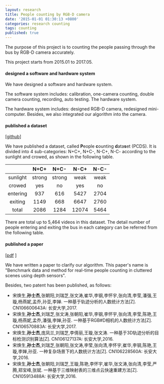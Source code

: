 ```yaml
---
layout: research
title: People counting by RGB-D camera
date: '2015-01-01 01:30:13 +0800'
categories: research counting
tags: counting
published: true
---
```

The purpose of this project is to counting the people passing through the bus by RGB-D camera accurately.

This project starts from 2015.01 to 2017.05. 

#### designed a software and hardware system
We have designed a software and hardware system. 

The software system includes: calibration, one-camera counting, double camera counting, recording, auto testing. The hardware system. 

The hardware system includes: designed RGB-D camera, redesigned mini-computer. Besides, we also integrated our algorithm into the camera. 

#### published a dataset 
\[[github](https://github.com/shijieS/people-counting-dataset.git)\]

We have published a dataset, called **P**eople **c**ounting **d**ata**s**et (PCDS). It is divided into 4 sub-categories: N+C+, N+C-, N-C+, N-C- according to the sunlight and crowed, as shown in the following table.



|          |  N+C+  |  N+C-  | N-C+ | N-C- |
|:--------:|:------:|:------:|:----:|:----:|
| sunlight | strong | strong | weak | weak |
| crowed   |   yes  |   no   |  yes |  no  |
| entering |  937 |  616 |  5427 | 2704 |
| exiting  | 1149 |  668 |  6647 | 2760 |
| total    | 2086 | 1284 | 12074 | 5464 |

There are total up to 5,464 videos in this dataset. The detail number of people entering and exiting the bus in each category can be referred from the following table.

#### published a paper 
\[[pdf](https://www.researchgate.net/publication/324492648_Benchmark_data_and_method_for_real-time_people_counting_in_cluttered_scenes_using_depth_sensors) \]

We have written a paper to clarify our algorithm. This paper's name is "Benchmark data and method for real-time people counting in cluttered scenes using depth sensors".

Besides, two patent has been published, as follows:
- 宋焕生,**孙士杰**,张朝阳,刘瑞芝,张文涛,崔华,李钢,李怀宇,张向清,李莹,潘强,王璇,杨燕妮,孟乔,孙亚,李婵. 一种基于轨迹分析的人数统计方法[Z]. CN106600643A: 长安大学,2017.
- 宋焕生,**孙士杰**,刘瑞芝,张文涛,张朝阳,崔华,李钢,李怀宇,张向清,李莹,陈艳,王璇,杨燕妮,孟乔,潘强,李婵,孙亚. 一种基于RGB#D相机的人数统计方法[Z]. CN106570883A: 长安大学,2017.
- 宋焕生,**孙士杰**,庞凤兰,刘瑞芝,李倩丽,王璇,张文涛. 一种基于3D轨迹分析的目标检测识别算法[Z]. CN106127137A: 长安大学,2016.
- 宋焕生,**孙士杰**,刘瑞芝,张朝阳,张文涛,李莹,张向清,李怀宇,崔华,李钢,陈艳,王璇,李婵,孙亚. 一种复杂场景下的人数统计方法[Z]. CN106228560A: 长安大学,2016.
- 宋焕生,**孙士杰**,张朝阳,刘瑞芝,王璇,陈艳,李怀宇,崔华,张文涛,张向清,李莹,严腾,郑宝峰,张斌. 一种基于三维映射表的三维点云快速重建方法[Z]. CN105913488A: 长安大学,2016.
